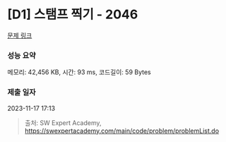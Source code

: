 # [D1] 스탬프 찍기 - 2046 

[문제 링크](https://swexpertacademy.com/main/code/problem/problemDetail.do?contestProbId=AV5QKdT6AyYDFAUq) 

### 성능 요약

메모리: 42,456 KB, 시간: 93 ms, 코드길이: 59 Bytes

### 제출 일자

2023-11-17 17:13



> 출처: SW Expert Academy, https://swexpertacademy.com/main/code/problem/problemList.do
